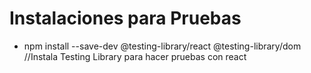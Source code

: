 # Instalaciones para Pruebas
- npm install --save-dev @testing-library/react @testing-library/dom  //Instala Testing Library para hacer pruebas con react